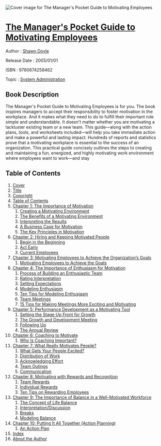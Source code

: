 ![Cover image for The Manager&#39;s Pocket Guide to Motivating Employees](https://imgdetail.ebookreading.net/cover/cover/system_admin/EB9780874258462.jpg)

[The Manager&#39;s Pocket Guide to Motivating Employees](https://ebookreading.net/view/book/The+Manager%26%2339%3Bs+Pocket+Guide+to+Motivating+Employees-EB9780874258462_1.html "The Manager&#39;s Pocket Guide to Motivating Employees")
====================================================================================================================

Author : [Shawn Doyle](https://ebookreading.net/search/author/Shawn+Doyle)

Release Date : 2005/01/01

ISBN : 9780874258462

Topic : [System Administration](https://ebookreading.net/search/category/system-administration)

Book Description
-----------------

The Manager's Pocket Guide to Motivating Employees is for you. The book inspires managers to accept their responsibility to foster motivation in the workplace. And it makes what they need to do to fulfill their important role simple and understandable. It doesn't matter whether you are motivating a lackluster existing team or a new team. This guide—along with the action plans, tools, and worksheets included—will help you take immediate action and make a powerful and lasting impact. Hundreds of reports and statistics prove that a motivating workplace is essential to the success of an organization. This practical guide concisely outlines the steps to creating and maintaining a fun, energized, and highly motivating work environment where employees want to work—and stay
              
Table of Contents
-----------------

1. [Cover](https://ebookreading.net/view/book/The+Manager%26%2339%3Bs+Pocket+Guide+to+Motivating+Employees-EB9780874258462_1.html)
1. [Title](https://ebookreading.net/view/book/The+Manager%26%2339%3Bs+Pocket+Guide+to+Motivating+Employees-EB9780874258462_2.html)
1. [Copyright](https://ebookreading.net/view/book/The+Manager%26%2339%3Bs+Pocket+Guide+to+Motivating+Employees-EB9780874258462_3.html)
1. [Table of Contents](https://ebookreading.net/view/book/The+Manager%26%2339%3Bs+Pocket+Guide+to+Motivating+Employees-EB9780874258462_4.html)
1. [Chapter 1: The Importance of Motivation](https://ebookreading.net/view/book/The+Manager%26%2339%3Bs+Pocket+Guide+to+Motivating+Employees-EB9780874258462_5.html)
    1. [Creating a Motivating Environment](https://ebookreading.net/view/book/The+Manager%26%2339%3Bs+Pocket+Guide+to+Motivating+Employees-EB9780874258462_6.html#h2_0)
    1. [The Benefits of a Motivating Environment](https://ebookreading.net/view/book/The+Manager%26%2339%3Bs+Pocket+Guide+to+Motivating+Employees-EB9780874258462_7.html#page_7)
    1. [Interpreting the Results](https://ebookreading.net/view/book/The+Manager%26%2339%3Bs+Pocket+Guide+to+Motivating+Employees-EB9780874258462_8.html#page_12)
    1. [A Business Case for Motivation](https://ebookreading.net/view/book/The+Manager%26%2339%3Bs+Pocket+Guide+to+Motivating+Employees-EB9780874258462_9.html#h2_3)
    1. [The Key Principles in Motivation](https://ebookreading.net/view/book/The+Manager%26%2339%3Bs+Pocket+Guide+to+Motivating+Employees-EB9780874258462_10.html#h2_4)
1. [Chapter 2: Hiring and Keeping Motivated People](https://ebookreading.net/view/book/The+Manager%26%2339%3Bs+Pocket+Guide+to+Motivating+Employees-EB9780874258462_11.html)
    1. [Begin in the Beginning](https://ebookreading.net/view/book/The+Manager%26%2339%3Bs+Pocket+Guide+to+Motivating+Employees-EB9780874258462_12.html#h2_5)
    1. [Act Early](https://ebookreading.net/view/book/The+Manager%26%2339%3Bs+Pocket+Guide+to+Motivating+Employees-EB9780874258462_13.html#h2_6)
    1. [Current Employees](https://ebookreading.net/view/book/The+Manager%26%2339%3Bs+Pocket+Guide+to+Motivating+Employees-EB9780874258462_14.html#page_29)
1. [Chapter 3: Motivating Employees to Achieve the Organization’s Goals](https://ebookreading.net/view/book/The+Manager%26%2339%3Bs+Pocket+Guide+to+Motivating+Employees-EB9780874258462_15.html)
    1. [Motivating Employees to Achieve the Goals](https://ebookreading.net/view/book/The+Manager%26%2339%3Bs+Pocket+Guide+to+Motivating+Employees-EB9780874258462_16.html#h2_8)
1. [Chapter 4: The Importance of Enthusiasm for Motivation](https://ebookreading.net/view/book/The+Manager%26%2339%3Bs+Pocket+Guide+to+Motivating+Employees-EB9780874258462_17.html)
    1. [Process of Building an Enthusiastic Team](https://ebookreading.net/view/book/The+Manager%26%2339%3Bs+Pocket+Guide+to+Motivating+Employees-EB9780874258462_18.html#page_42)
    1. [Rating Interpretation](https://ebookreading.net/view/book/The+Manager%26%2339%3Bs+Pocket+Guide+to+Motivating+Employees-EB9780874258462_19.html#page_46)
    1. [Setting Expectations](https://ebookreading.net/view/book/The+Manager%26%2339%3Bs+Pocket+Guide+to+Motivating+Employees-EB9780874258462_20.html#h2_11)
    1. [Modeling Enthusiasm](https://ebookreading.net/view/book/The+Manager%26%2339%3Bs+Pocket+Guide+to+Motivating+Employees-EB9780874258462_21.html#h2_12)
    1. [Ten Tips for Modeling Enthusiasm](https://ebookreading.net/view/book/The+Manager%26%2339%3Bs+Pocket+Guide+to+Motivating+Employees-EB9780874258462_22.html#page_49)
    1. [Team Meetings](https://ebookreading.net/view/book/The+Manager%26%2339%3Bs+Pocket+Guide+to+Motivating+Employees-EB9780874258462_23.html#h2_14)
    1. [15 Tips for Making Meetings More Exciting and Motivating](https://ebookreading.net/view/book/The+Manager%26%2339%3Bs+Pocket+Guide+to+Motivating+Employees-EB9780874258462_24.html#page_53)
1. [Chapter 5: Performance Development as a Motivating Tool](https://ebookreading.net/view/book/The+Manager%26%2339%3Bs+Pocket+Guide+to+Motivating+Employees-EB9780874258462_25.html)
    1. [Setting the Stage Up Front for Growth](https://ebookreading.net/view/book/The+Manager%26%2339%3Bs+Pocket+Guide+to+Motivating+Employees-EB9780874258462_26.html#h2_16)
    1. [The Growth and Development Meeting](https://ebookreading.net/view/book/The+Manager%26%2339%3Bs+Pocket+Guide+to+Motivating+Employees-EB9780874258462_27.html#h2_17)
    1. [Following Up](https://ebookreading.net/view/book/The+Manager%26%2339%3Bs+Pocket+Guide+to+Motivating+Employees-EB9780874258462_28.html#h2_18)
    1. [The Annual Review](https://ebookreading.net/view/book/The+Manager%26%2339%3Bs+Pocket+Guide+to+Motivating+Employees-EB9780874258462_29.html#page_71)
1. [Chapter 6: Coaching to Motivate](https://ebookreading.net/view/book/The+Manager%26%2339%3Bs+Pocket+Guide+to+Motivating+Employees-EB9780874258462_30.html)
    1. [Why Is Coaching Important?](https://ebookreading.net/view/book/The+Manager%26%2339%3Bs+Pocket+Guide+to+Motivating+Employees-EB9780874258462_31.html#page_74)
1. [Chapter 7: What Really Motivates People?](https://ebookreading.net/view/book/The+Manager%26%2339%3Bs+Pocket+Guide+to+Motivating+Employees-EB9780874258462_32.html)
    1. [What Gets Your People Excited?](https://ebookreading.net/view/book/The+Manager%26%2339%3Bs+Pocket+Guide+to+Motivating+Employees-EB9780874258462_33.html#h2_21)
    1. [Distribution of Work](https://ebookreading.net/view/book/The+Manager%26%2339%3Bs+Pocket+Guide+to+Motivating+Employees-EB9780874258462_34.html#h2_22)
    1. [Acknowledging Effort](https://ebookreading.net/view/book/The+Manager%26%2339%3Bs+Pocket+Guide+to+Motivating+Employees-EB9780874258462_35.html#page_87)
    1. [Team Outings](https://ebookreading.net/view/book/The+Manager%26%2339%3Bs+Pocket+Guide+to+Motivating+Employees-EB9780874258462_36.html#h2_24)
    1. [Communication](https://ebookreading.net/view/book/The+Manager%26%2339%3Bs+Pocket+Guide+to+Motivating+Employees-EB9780874258462_37.html#page_95)
1. [Chapter 8: Motivating with Rewards and Recognition](https://ebookreading.net/view/book/The+Manager%26%2339%3Bs+Pocket+Guide+to+Motivating+Employees-EB9780874258462_38.html)
    1. [Team Rewards](https://ebookreading.net/view/book/The+Manager%26%2339%3Bs+Pocket+Guide+to+Motivating+Employees-EB9780874258462_39.html#h2_26)
    1. [Individual Rewards](https://ebookreading.net/view/book/The+Manager%26%2339%3Bs+Pocket+Guide+to+Motivating+Employees-EB9780874258462_40.html#h2_27)
    1. [Ten Tips on Rewarding Employees](https://ebookreading.net/view/book/The+Manager%26%2339%3Bs+Pocket+Guide+to+Motivating+Employees-EB9780874258462_41.html#h2_28)
1. [Chapter 9: The Importance of Balance in a Well-Motivated Workforce](https://ebookreading.net/view/book/The+Manager%26%2339%3Bs+Pocket+Guide+to+Motivating+Employees-EB9780874258462_42.html)
    1. [The Concept of Life Balance](https://ebookreading.net/view/book/The+Manager%26%2339%3Bs+Pocket+Guide+to+Motivating+Employees-EB9780874258462_43.html#h2_29)
    1. [Interpretation/Discussion](https://ebookreading.net/view/book/The+Manager%26%2339%3Bs+Pocket+Guide+to+Motivating+Employees-EB9780874258462_44.html#h2_30)
    1. [Breaks](https://ebookreading.net/view/book/The+Manager%26%2339%3Bs+Pocket+Guide+to+Motivating+Employees-EB9780874258462_45.html#h2_31)
    1. [Modeling Balance](https://ebookreading.net/view/book/The+Manager%26%2339%3Bs+Pocket+Guide+to+Motivating+Employees-EB9780874258462_46.html#page_118)
1. [Chapter 10: Putting It All Together (Action Planning)](https://ebookreading.net/view/book/The+Manager%26%2339%3Bs+Pocket+Guide+to+Motivating+Employees-EB9780874258462_47.html)
    1. [An Action Plan](https://ebookreading.net/view/book/The+Manager%26%2339%3Bs+Pocket+Guide+to+Motivating+Employees-EB9780874258462_48.html#h2_33)
1. [Index](https://ebookreading.net/view/book/The+Manager%26%2339%3Bs+Pocket+Guide+to+Motivating+Employees-EB9780874258462_49.html)
1. [About the Author](https://ebookreading.net/view/book/The+Manager%26%2339%3Bs+Pocket+Guide+to+Motivating+Employees-EB9780874258462_50.html)
